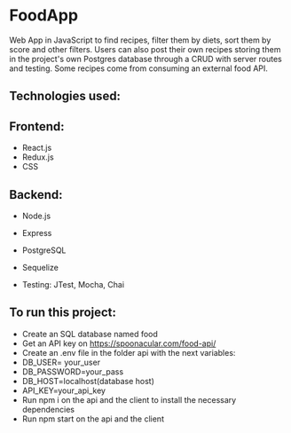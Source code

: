 # FoodApp

Web App in JavaScript to find recipes, filter them by diets, sort them by score and other filters. Users can also post their own recipes storing them in the project's own Postgres database through a CRUD with server routes and testing. Some recipes come from consuming an external food API.

## Technologies used:

## Frontend:

- React.js
- Redux.js
- CSS

## Backend:

- Node.js
- Express
- PostgreSQL
- Sequelize

- Testing: JTest, Mocha, Chai


## To run this project:

- Create an SQL database named food
- Get an API key on https://spoonacular.com/food-api/
- Create an .env file in the folder api with the next variables:
- DB_USER= your_user
- DB_PASSWORD=your_pass
- DB_HOST=localhost(database host)
- API_KEY=your_api_key
- Run npm i on the api and the client to install the necessary dependencies
- Run npm start on the api and the client